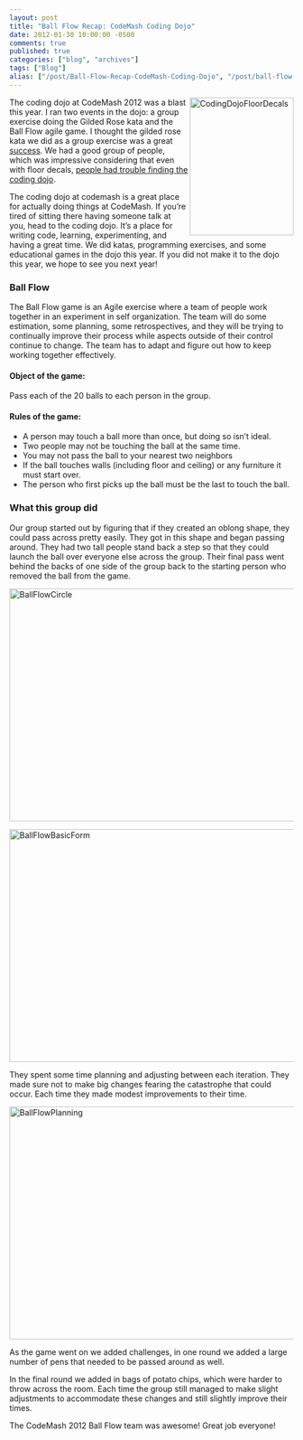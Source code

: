 ```yaml
---
layout: post
title: "Ball Flow Recap: CodeMash Coding Dojo"
date: 2012-01-30 10:00:00 -0500
comments: true
published: true
categories: ["blog", "archives"]
tags: ["Blog"]
alias: ["/post/Ball-Flow-Recap-CodeMash-Coding-Dojo", "/post/ball-flow-recap-codemash-coding-dojo"]
---
```

<!-- more -->

<p><a href="http://brendan.enrick.com/image.axd?picture=CodingDojoFloorDecals_1.jpg"><img style="background-image: none; border-bottom: 0px; border-left: 0px; padding-left: 0px; padding-right: 0px; display: inline; float: right; border-top: 0px; border-right: 0px; padding-top: 0px" title="CodingDojoFloorDecals" border="0" alt="CodingDojoFloorDecals" align="right" src="http://brendan.enrick.com/image.axd?picture=CodingDojoFloorDecals_thumb_1.jpg" width="184" height="244" /></a>The coding dojo at CodeMash 2012 was a blast this year. I ran two events in the dojo: a group exercise doing the Gilded Rose kata and the Ball Flow agile game. I thought the gilded rose kata we did as a group exercise was a great <a href="http://twitter.com/#!/brendoneus/status/157523902136979456" target="_blank">success</a>. We had a good group of people, which was impressive considering that even with floor decals, <a href="http://twitter.com/#!/cromwellryan/status/157524484180549632" target="_blank">people had trouble finding the coding dojo</a>.</p>  <p>The coding dojo at codemash is a great place for actually doing things at CodeMash. If you’re tired of sitting there having someone talk at you, head to the coding dojo. It’s a place for writing code, learning, experimenting, and having a great time. We did katas, programming exercises, and some educational games in the dojo this year. If you did not make it to the dojo this year, we hope to see you next year!</p>  <h3>Ball Flow</h3>  <p>The Ball Flow game is an Agile exercise where a team of people work together in an experiment in self organization. The team will do some estimation, some planning, some retrospectives, and they will be trying to continually improve their process while aspects outside of their control continue to change. The team has to adapt and figure out how to keep working together effectively.</p>  <h4>Object of the game:</h4>  <p>Pass each of the 20 balls to each person in the group.</p>  <h4>Rules of the game:</h4>  <ul>   <li>A person may touch a ball more than once, but doing so isn’t ideal.</li>    <li>Two people may not be touching the ball at the same time.</li>    <li>You may not pass the ball to your nearest two neighbors</li>    <li>If the ball touches walls (including floor and ceiling) or any furniture it must start over.</li>    <li>The person who first picks up the ball must be the last to touch the ball.</li> </ul>  <h3>What this group did</h3>  <p>Our group started out by figuring that if they created an oblong shape, they could pass across pretty easily. They got in this shape and began passing around. They had two tall people stand back a step so that they could launch the ball over everyone else across the group. Their final pass went behind the backs of one side of the group back to the starting person who removed the ball from the game.</p>  <p><a href="http://brendan.enrick.com/image.axd?picture=BallFlowCircle.jpg"><img style="background-image: none; border-bottom: 0px; border-left: 0px; padding-left: 0px; padding-right: 0px; display: inline; border-top: 0px; border-right: 0px; padding-top: 0px" title="BallFlowCircle" border="0" alt="BallFlowCircle" src="http://brendan.enrick.com/image.axd?picture=BallFlowCircle_thumb.jpg" width="550" height="412" /></a></p>  <p><a href="http://brendan.enrick.com/image.axd?picture=BallFlowBasicForm.jpg"><img style="background-image: none; border-bottom: 0px; border-left: 0px; padding-left: 0px; padding-right: 0px; display: inline; border-top: 0px; border-right: 0px; padding-top: 0px" title="BallFlowBasicForm" border="0" alt="BallFlowBasicForm" src="http://brendan.enrick.com/image.axd?picture=BallFlowBasicForm_thumb.jpg" width="550" height="412" /></a></p>  <p>They spent some time planning and adjusting between each iteration. They made sure not to make big changes fearing the catastrophe that could occur. Each time they made modest improvements to their time.</p>  <p><a href="http://brendan.enrick.com/image.axd?picture=BallFlowPlanning.jpg"><img style="background-image: none; border-bottom: 0px; border-left: 0px; padding-left: 0px; padding-right: 0px; display: inline; border-top: 0px; border-right: 0px; padding-top: 0px" title="BallFlowPlanning" border="0" alt="BallFlowPlanning" src="http://brendan.enrick.com/image.axd?picture=BallFlowPlanning_thumb.jpg" width="550" height="412" /></a></p>  <p>As the game went on we added challenges, in one round we added a large number of pens that needed to be passed around as well.</p>  <p>In the final round we added in bags of potato chips, which were harder to throw across the room. Each time the group still managed to make slight adjustments to accommodate these changes and still slightly improve their times. </p>  <p>The CodeMash 2012 Ball Flow team was awesome! Great job everyone!</p>
